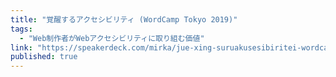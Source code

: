 ```yaml
---
title: "覚醒するアクセシビリティ (WordCamp Tokyo 2019)"
tags:
  - "Web制作者がWebアクセシビリティに取り組む価値"
link: "https://speakerdeck.com/mirka/jue-xing-suruakusesibiritei-wordcamp-tokyo-2019"
published: true
---
```

